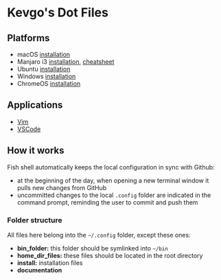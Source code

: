 # Kevgo's Dot Files

## Platforms

- macOS [installation](documentation/installation/macos.md)
- Manjaro i3 [installation](documentation/installation/manjaro_i3.md), [cheatsheet](documentation/i3_cheatsheet.md)
- Ubuntu [installation](documentation/installation/ubuntu.md)
- Windows [installation](documentation/installation/windows.md)
- ChromeOS [installation](documentation/installation/chromeos.md)


## Applications

- [Vim](documentation/vim.md)
- [VSCode](documentation/vscode/README.md)


## How it works

Fish shell automatically keeps the local configuration in sync with Github:
- at the beginning of the day,
  when opening a new terminal window
  it pulls new changes from GitHub
- uncommitted changes to the local `.config` folder are indicated in the command prompt,
  reminding the user to commit and push them

### Folder structure

All files here belong into the `~/.config` folder, except these ones:
  - __bin_folder:__ this folder should be symlinked into `~/bin`
  - __home_dir_files:__ these files should be located in the root directory
  - __install:__ installation files
  - __documentation__
